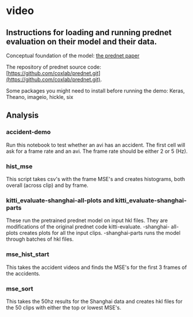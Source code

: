 # video

## Instructions for loading and running prednet evaluation on their model and their data.

Conceptual foundation of the model: [the prednet paper](https://arxiv.org/pdf/1605.08104v4.pdf)

The repository of prednet source code: [https://github.com/coxlab/prednet.git](https://github.com/coxlab/prednet.git).

Some packages you might need to install before running the demo: Keras, Theano, imageio, hickle, six

## Analysis

### accident-demo

Run this notebook to test whether an avi has an accident. The first cell will ask for a frame
rate and an avi. The frame rate should be either 2 or 5 (Hz).

### hist_mse

This script takes csv's with the frame MSE's and creates histograms, both overall (across clip)
and by frame.

### kitti_evaluate-shanghai-all-plots and kitti_evaluate-shanghai-parts

These run the pretrained prednet model on input hkl files. They are modifications of the
original prednet code kitti-evaluate. -shanghai- all-plots creates plots for all the input 
clips. -shanghai-parts runs the model through batches of hkl files.

### mse_hist_start

This takes the accident videos and finds the MSE's for the first 3 frames of the accidents.

### mse_sort

This takes the 50hz results for the Shanghai data and creates hkl files for the 50 clips with
either the top or lowest MSE's. 



